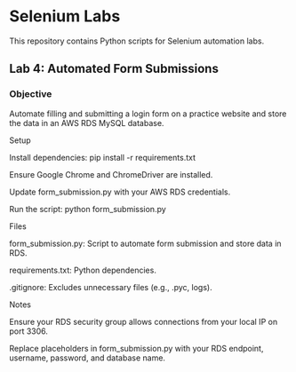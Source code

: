 # Selenium Labs

This repository contains Python scripts for Selenium automation labs.

## Lab 4: Automated Form Submissions

### Objective

Automate filling and submitting a login form on a practice website and store the data in an AWS RDS MySQL database.

Setup





Install dependencies: pip install -r requirements.txt



Ensure Google Chrome and ChromeDriver are installed.



Update form_submission.py with your AWS RDS credentials.



Run the script: python form_submission.py

Files





form_submission.py: Script to automate form submission and store data in RDS.



requirements.txt: Python dependencies.



.gitignore: Excludes unnecessary files (e.g., .pyc, logs).

Notes





Ensure your RDS security group allows connections from your local IP on port 3306.



Replace placeholders in form_submission.py with your RDS endpoint, username, password, and database name.
